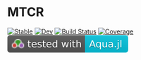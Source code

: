 # MTCR

[![Stable](https://img.shields.io/badge/docs-stable-blue.svg)](https://amta3208.github.io/MTCR.jl/stable/)
[![Dev](https://img.shields.io/badge/docs-dev-blue.svg)](https://amta3208.github.io/MTCR.jl/dev/)
[![Build Status](https://github.com/amta3208/MTCR.jl/actions/workflows/CI.yml/badge.svg?branch=main)](https://github.com/amta3208/MTCR.jl/actions/workflows/CI.yml?query=branch%3Amain)
[![Coverage](https://codecov.io/gh/amta3208/MTCR.jl/branch/main/graph/badge.svg)](https://codecov.io/gh/amta3208/MTCR.jl)
[![Aqua](https://raw.githubusercontent.com/JuliaTesting/Aqua.jl/master/badge.svg)](https://github.com/JuliaTesting/Aqua.jl)
